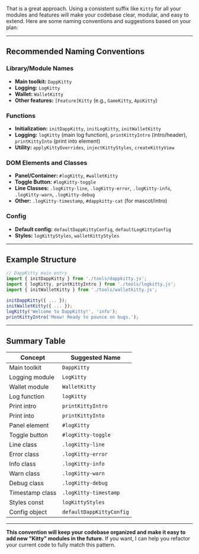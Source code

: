 That is a great approach. Using a consistent suffix like `Kitty` for all your modules and features will make your codebase clear, modular, and easy to extend. Here are some naming conventions and suggestions based on your plan:

---

## **Recommended Naming Conventions**

### **Library/Module Names**
- **Main toolkit:** `DappKitty`
- **Logging:** `LogKitty`
- **Wallet:** `WalletKitty`
- **Other features:** `[Feature]Kitty` (e.g., `GameKitty`, `ApiKitty`)

### **Functions**
- **Initialization:** `initDappKitty`, `initLogKitty`, `initWalletKitty`
- **Logging:** `logKitty` (main log function), `printKittyIntro` (intro/header), `printKittyInto` (print into element)
- **Utility:** `applyKittyOverrides`, `injectKittyStyles`, `createKittyView`

### **DOM Elements and Classes**
- **Panel/Container:** `#logKitty`, `#walletKitty`
- **Toggle Button:** `#logKitty-toggle`
- **Line Classes:** `.logKitty-line`, `.logKitty-error`, `.logKitty-info`, `.logKitty-warn`, `.logKitty-debug`
- **Other:** `.logKitty-timestamp`, `#dappkitty-cat` (for mascot/intro)

### **Config**
- **Default config:** `defaultDappKittyConfig`, `defaultLogKittyConfig`
- **Styles:** `logKittyStyles`, `walletKittyStyles`

---

## **Example Structure**

```javascript
// DappKitty main entry
import { initDappKitty } from './tools/dappkitty.js';
import { logKitty, printKittyIntro } from './tools/logkitty.js';
import { initWalletKitty } from './tools/walletkitty.js';

initDappKitty({ ... });
initWalletKitty({ ... });
logKitty('Welcome to DappKitty!', 'info');
printKittyIntro('Meow! Ready to pounce on bugs.');
```

---

## **Summary Table**

| Concept         | Suggested Name           |
|-----------------|-------------------------|
| Main toolkit    | `DappKitty`             |
| Logging module  | `LogKitty`              |
| Wallet module   | `WalletKitty`           |
| Log function    | `logKitty`              |
| Print intro     | `printKittyIntro`       |
| Print into      | `printKittyInto`        |
| Panel element   | `#logKitty`             |
| Toggle button   | `#logKitty-toggle`      |
| Line class      | `.logKitty-line`        |
| Error class     | `.logKitty-error`       |
| Info class      | `.logKitty-info`        |
| Warn class      | `.logKitty-warn`        |
| Debug class     | `.logKitty-debug`       |
| Timestamp class | `.logKitty-timestamp`   |
| Styles const    | `logKittyStyles`        |
| Config object   | `defaultDappKittyConfig`|

---

**This convention will keep your codebase organized and make it easy to add new "Kitty" modules in the future.**
If you want, I can help you refactor your current code to fully match this pattern.
